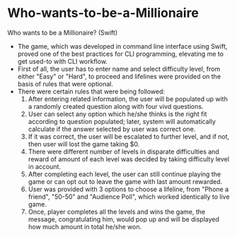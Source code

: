 # Who-wants-to-be-a-Millionaire
Who wants to be a Millionaire? (Swift)

  
* The game, which was developed in command line interface using Swift, proved one of the best practices for CLI programming, elevating me to get used-to with CLI workflow.   
* First of all, the user has to enter name and select difficulty level, from either "Easy" or "Hard", to proceed and lifelines were provided on the basis of rules that were optional. 
* There were certain rules that were being followed:  
  1. After entering related information, the user will be populated up with a randomly created question along with four vivd questions.
  2. User can select any option which he/she thinks is the right fit according to question populated; later, system will automatically calculate if the answer selected by user was correct one.
  3. If it was correct, the user will be escalated to further level, and if not, then user will lost the game taking $0.
  4. There were different number of levels in disparate difficulties and reward of amount of each level was decided by taking difficulty level in account.
  5. After completing each level, the user can still continue playing the game or can opt out to leave the game with last amount rewarded.
  6. User was provided with 3 options to choose a lifeline, from "Phone a friend", "50-50" and "Audience Poll", which worked identically to live game.
  7. Once, player completes all the levels and wins the game, the message, congratulating him, would pop up and will be displayed how much amount in total he/she won.
